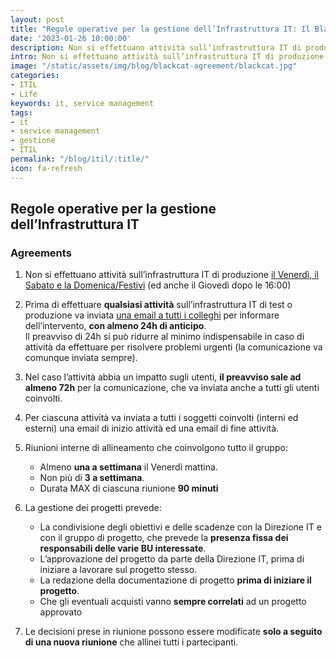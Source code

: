 ```yaml
---
layout: post
title: "Regole operative per la gestione dell’Infrastruttura IT: Il Black Cat Agreement"
date: '2023-01-26 10:00:00'
description: Non si effettuano attività sull’infrastruttura IT di produzione il Venerdì, il Sabato e la Domenica/Festivi (ed anche il giovedì dopo le 16:00)
intro: Non si effettuano attività sull’infrastruttura IT di produzione il Venerdì, il Sabato e la Domenica/Festivi (ed anche il giovedì dopo le 16:00)
image: "/static/assets/img/blog/blackcat-agreement/blackcat.jpg"
categories:
- ITIL
- Life
keywords: it, service management
tags:
- it
- service management
- gestione
- ITIL
permalink: "/blog/itil/:title/"
icon: fa-refresh
---
```


## Regole operative per la gestione dell’Infrastruttura IT 

### Agreements

1. Non si effettuano attività sull’infrastruttura IT di produzione <u>il Venerdì, il Sabato e la Domenica/Festivi</u> (ed anche il Giovedì dopo le 16:00)

2. Prima di effettuare **qualsiasi attività** sull’infrastruttura IT di test o produzione va inviata <u>una email a tutti i colleghi</u> per informare dell’intervento, **con almeno 24h di anticipo**.<br>
Il preavviso di 24h si può ridurre al minimo indispensabile in caso di attività da effettuare per risolvere problemi urgenti (la comunicazione va comunque inviata sempre).

3. Nel caso l’attività abbia un impatto sugli utenti, **il preavviso sale ad almeno 72h** per la comunicazione, che va inviata anche a tutti gli utenti coinvolti.

4. Per ciascuna attività va inviata a tutti i soggetti coinvolti (interni ed esterni) una email di inizio attività ed una email di fine attività.

5. Riunioni interne di allineamento che coinvolgono tutto il gruppo:

    - Almeno **una a settimana** il Venerdì mattina.
    - Non più di **3 a settimana**.
    - Durata MAX di ciascuna riunione **90 minuti**<br>

6. La gestione dei progetti prevede:

    - La condivisione degli obiettivi e delle scadenze con la Direzione IT e con il gruppo di progetto, che prevede la **presenza fissa dei responsabili delle varie BU interessate**.
    - L’approvazione del progetto da parte della Direzione IT, prima di iniziare a lavorare sul progetto stesso.
    - La redazione della documentazione di progetto **prima di iniziare il progetto**.
    - Che gli eventuali acquisti vanno **sempre correlati** ad un progetto approvato<br>

7. Le decisioni prese in riunione possono essere modificate **solo a seguito di una nuova riunione** che allinei tutti i partecipanti.
